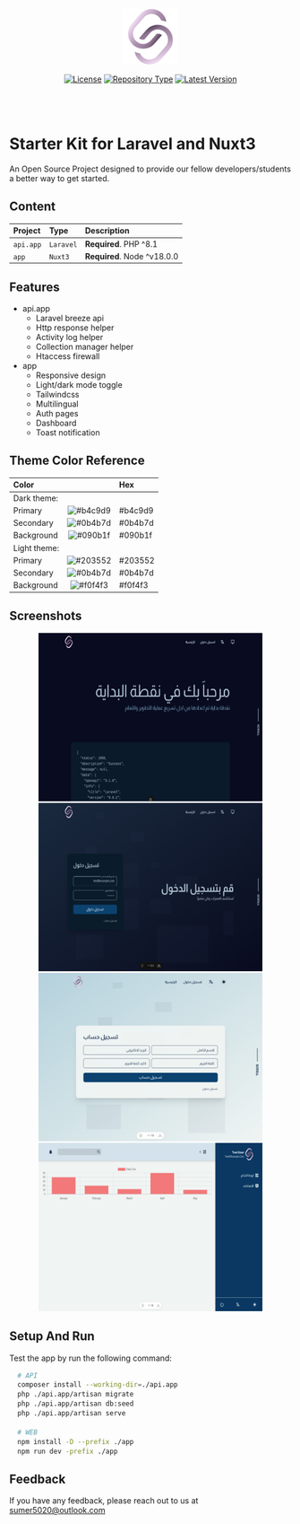 <p align="center"></br><img src="./.src/logo.svg" width="100" height="100" alt="sumer5020"></p>
<p align="center">
<a href="https://choosealicense.com/licenses/mit/"><img src="https://img.shields.io/badge/License-MIT-green.svg" alt="License"></a>
<a href="#"><img src="https://img.shields.io/badge/Type-Nuxt_WEB_&_Laravel_API_Template-black" alt="Repository Type"></a>
<a href="#"><img src="https://img.shields.io/badge/Latest_Version-0.0.1-blue" alt="Latest Version"></a>
</br></br></br></br>
</p>

# Starter Kit for Laravel and Nuxt3

An Open Source Project designed to provide our fellow developers/students a better way to get started.

## Content

| Project   | Type          | Description                     |
| :-------- | :------------ | :------------------------------ |
| `api.app` | `Laravel`     | **Required**. PHP ^8.1          |
| `app`     | `Nuxt3`       | **Required**. Node ^v18.0.0     |


## Features
- api.app
    - Laravel breeze api
    - Http response helper
    - Activity log helper
    - Collection manager helper
    - Htaccess firewall
- app
    - Responsive design
    - Light/dark mode toggle
    - Tailwindcss
    - Multilingual
    - Auth pages
    - Dashboard
    - Toast notification


## Theme Color Reference

| Color              |                                                          | Hex     |
| :---------------- | :-------------------------------------------------------:| :-------|
| Dark theme:       |                                                          |         |
| Primary           | ![#b4c9d9](https://via.placeholder.com/10/b4c9d9?text=+) | #b4c9d9 |
| Secondary         | ![#0b4b7d](https://via.placeholder.com/10/0b4b7d?text=+) | #0b4b7d |
| Background        | ![#090b1f](https://via.placeholder.com/10/090b1f?text=+) | #090b1f |
| Light theme:      |                                                          |         |
| Primary           | ![#203552](https://via.placeholder.com/10/203552?text=+) | #203552 |
| Secondary         | ![#0b4b7d](https://via.placeholder.com/10/0b4b7d?text=+) | #0b4b7d |
| Background        | ![#f0f4f3](https://via.placeholder.com/10/f0f4f3?text=+) | #f0f4f3 |

## Screenshots

<p align="center">
<img width="400" height="300" src="./.src/Screenshot/home.png" alt="Home Screenshot">
<img width="400" height="300" src="./.src/Screenshot/login.png" alt="Login Screenshot">
<img width="400" height="300" src="./.src/Screenshot/register.png" alt="Register Screenshot">
<img width="400" height="300" src="./.src/Screenshot/dashboard.png" alt="Dashboard Screenshot">
</p>


## Setup And Run

Test the app by run the following command:

```bash
  # API
  composer install --working-dir=./api.app
  php ./api.app/artisan migrate
  php ./api.app/artisan db:seed
  php ./api.app/artisan serve

  # WEB
  npm install -D --prefix ./app
  npm run dev -prefix ./app
```

## Feedback

If you have any feedback, please reach out to us at sumer5020@outlook.com